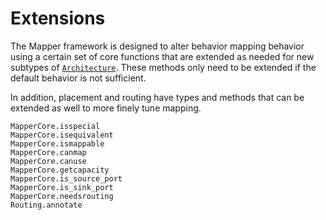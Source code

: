 # Extensions

The Mapper framework is designed to alter behavior mapping behavior using
a certain set of core functions that are extended as needed for new subtypes of
[`Architecture`](@ref). These methods only need to be extended if the default
behavior is not sufficient.

In addition, placement and routing have types and methods that can be extended
as well to more finely tune mapping.

```@docs
MapperCore.isspecial
MapperCore.isequivalent
MapperCore.ismappable
MapperCore.canmap
MapperCore.canuse
MapperCore.getcapacity
MapperCore.is_source_port
MapperCore.is_sink_port
MapperCore.needsrouting
Routing.annotate
```
